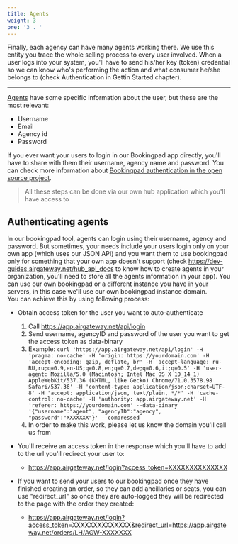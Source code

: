 ```yaml
---
title: Agents
weight: 3
pre: '3 . '
---
```

Finally, each agency can have many agents working there. We use this entity you trace the whole selling process to every user involved. When a user logs into your system, you'll have to send his/her key (token) credential so we can know who's performing the action and what consumer he/she belongs to (check Authentication in Gettin Started chapter).

- - -

[Agents](https://hub.airgateway.net/api/static/swagger-ui/#!/Agents/post_agents) have some specific information about the user, but these are the most relevant:

* Username
* Email
* Agency id
* Password

If you ever want your users to login in our Bookingpad app directly, you'll have to share with them their username, agency name and password. You can check more information about [Bookingpad authentication in the open source project](https://github.com/AirGateway/bookingpad-app).

> All these steps can be done via our own hub application which you'll have access to


## Authenticating agents

In our bookingpad tool, agents can login using their username, agency and password. But sometimes, your needs include your users login only on your own app (which uses our JSON API) and you want them to use bookingpad only for something that your own app doesn't support (check https://dev-guides.airgateway.net/hub_api_docs to know how to create agents in your organization, you'll need to store all the agents information in your app).	 You can use our own bookingpad or a different instance you have in your servers, in this case we'll use our own bookingpad instance domain.	
You can achieve this by using following process:	

* Obtain access token for the user you want to auto-authenticate	

  1. Call https://app.airgateway.net/api/login	
  2. Send username, agencyID and password of the user you want to get the access token as data-binary	
  3. Example: `curl 'https://app.airgateway.net/api/login' -H 'pragma: no-cache' -H 'origin: https://yourdomain.com' -H 'accept-encoding: gzip, deflate, br' -H 'accept-language: ru-RU,ru;q=0.9,en-US;q=0.8,en;q=0.7,de;q=0.6,it;q=0.5' -H 'user-agent: Mozilla/5.0 (Macintosh; Intel Mac OS X 10_14_1) AppleWebKit/537.36 (KHTML, like Gecko) Chrome/71.0.3578.98 Safari/537.36' -H 'content-type: application/json;charset=UTF-8' -H 'accept: application/json, text/plain, */*' -H 'cache-control: no-cache' -H 'authority: app.airgateway.net' -H 'referer: https://yourdomain.com' --data-binary '{"username":"agent", "agencyID":"agency", "password":"XXXXXXX"}' --compressed`	
  4. In order to make this work, please let us know the domain you'll call us from	
* You'll receive an access token in the response which you'll have to add to the url you'll redirect your user to:	

  * https://app.airgateway.net/login?access_token=XXXXXXXXXXXXXX	
* If you want to send your users to our bookingpad once they have finished creating an order, so they can add ancillaries or seats, you can use "redirect_url" so once they are auto-logged they will be redirected to the page with the order they created:	

  * https://app.airgateway.net/login?access_token=XXXXXXXXXXXXXX&redirect_url=https://app.airgateway.net/orders/LH/AGW-XXXXXXX
